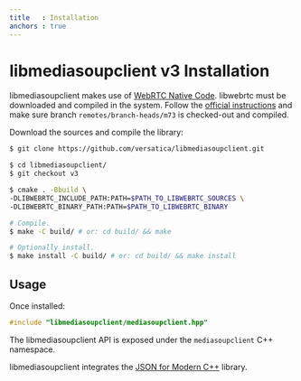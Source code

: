 ```yaml
---
title   : Installation
anchors : true
---
```



# libmediasoupclient v3 Installation

libmediasoupclient makes use of [WebRTC Native Code](https://webrtc.org/native-code). libwebrtc must be downloaded and compiled in the system. Follow the [official instructions](https://webrtc.org/native-code/development/) and make sure branch `remotes/branch-heads/m73` is checked-out and compiled.

Download the sources and compile the library:

```bash
$ git clone https://github.com/versatica/libmediasoupclient.git

$ cd libmediasoupclient/
$ git checkout v3

$ cmake . -Bbuild \
-DLIBWEBRTC_INCLUDE_PATH:PATH=$PATH_TO_LIBWEBRTC_SOURCES \
-DLIBWEBRTC_BINARY_PATH:PATH=$PATH_TO_LIBWEBRTC_BINARY

# Compile.
$ make -C build/ # or: cd build/ && make

# Optionally install.
$ make install -C build/ # or: cd build/ && make install
```


## Usage

Once installed:

```c++
#include "libmediasoupclient/mediasoupclient.hpp"
```

The libmediasoupclient API is exposed under the `mediasoupclient` C++ namespace.

libmediasoupclient integrates the [JSON for Modern C++](https://github.com/nlohmann/json/) library.
